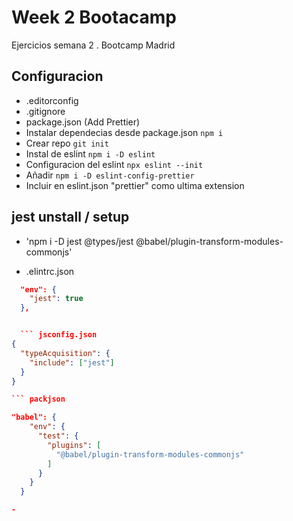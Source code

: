 # Week 2 Bootacamp

Ejercicios semana 2 . Bootcamp Madrid

## Configuracion

- .editorconfig
- .gitignore
- package.json (Add Prettier)
- Instalar dependecias desde package.json `npm i`
- Crear repo `git init`
- Instal de eslint `npm i -D eslint`
- Configuracion del eslint `npx eslint --init`
- Añadir `npm i -D eslint-config-prettier`
- Incluir en eslint.json "prettier" como ultima extension


## jest unstall / setup

- 'npm i -D jest @types/jest  @babel/plugin-transform-modules-commonjs'

- .elintrc.json

``` json
  "env": {
    "jest": true
  },


  ``` jsconfig.json
{
  "typeAcquisition": {
    "include": ["jest"]
  }
}

``` packjson

"babel": {
    "env": {
      "test": {
        "plugins": [
          "@babel/plugin-transform-modules-commonjs"
        ]
      }
    }
  }

-
